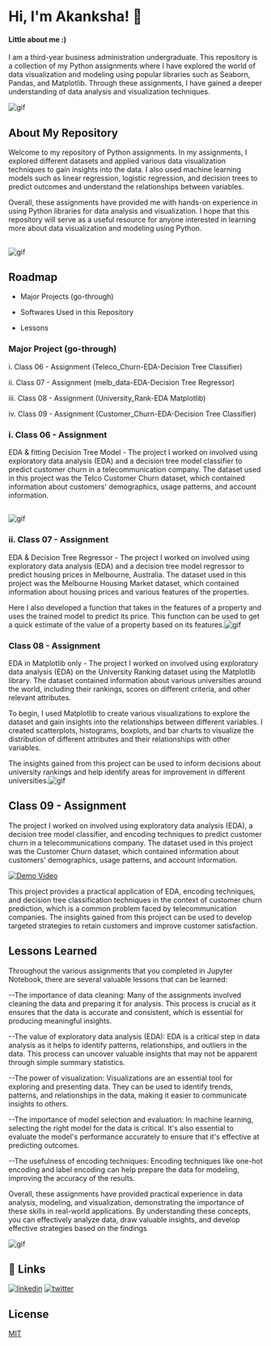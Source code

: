 
# Hi, I'm Akanksha! 👋
#### Little about me :)
I am a third-year business administration undergraduate. This repository is a collection of my Python assignments where I have explored the world of data visualization and modeling using popular libraries such as Seaborn, Pandas, and Matplotlib. Through these assignments, I have gained a deeper understanding of data analysis and visualization techniques.

![gif](https://cdn.dribbble.com/users/3165172/screenshots/13993447/media/a8fa320156df82d56f67965276147f11.gif)


## About My Repository
Welcome to my repository of Python assignments. In my assignments, I explored different datasets and applied various data visualization techniques to gain insights into the data. I also used machine learning models such as linear regression, logistic regression, and decision trees to predict outcomes and understand the relationships between variables.

Overall, these assignments have provided me with hands-on experience in using Python libraries for data analysis and visualization. I hope that this repository will serve as a useful resource for anyone interested in learning more about data visualization and modeling using Python.
## 

![gif](https://thumbs.gfycat.com/GlisteningAggravatingJunebug-size_restricted.gif)


## Roadmap

- Major Projects (go-through)


- Softwares Used in this Repository
- Lessons




### Major Project (go-through)
i. Class 06 - Assignment (Teleco_Churn-EDA-Decision Tree Classifier)

ii. Class 07 - Assignment (melb_data-EDA-Decision Tree Regressor)

iii. Class 08 - Assignment (University_Rank-EDA Matplotlib)

iv. Class 09 - Assignment (Customer_Churn-EDA-Decision Tree Classifier)
### i. Class 06 - Assignment 

EDA & fitting Decision Tree Model - The project I worked on involved using exploratory data analysis (EDA) and a decision tree model classifier to predict customer churn in a telecommunication company. The dataset used in this project was the Telco Customer Churn dataset, which contained information about customers' demographics, usage patterns, and account information.
## 
![gif](https://i.ytimg.com/vi/ZVR2Way4nwQ/maxresdefault.jpg)

### ii. Class 07 - Assignment

EDA & Decision Tree Regressor - The project I worked on involved using exploratory data analysis (EDA) and a decision tree model regressor to predict housing prices in Melbourne, Australia. The dataset used in this project was the Melbourne Housing Market dataset, which contained information about housing prices and various features of the properties.

Here I also developed a function that takes in the features of a property and uses the trained model to predict its price. This function can be used to get a quick estimate of the value of a property based on its features.![gif](https://camo.githubusercontent.com/5f89479830959ed34b1bcb502c860f4598856943fe9516c1354f0cbf2ec7480f/68747470733a2f2f69302e77702e636f6d2f76757363692e626c6f672f77702d636f6e74656e742f75706c6f6164732f323032302f30312f62616e6e65722d666f722d61727469636c652d322e6a70673f6669743d313538382532433631302673736c3d3173313630302f323030305f36303070782e676966)


### Class 08 - Assignment
EDA in Matplotlib only - The project I worked on involved using exploratory data analysis (EDA) on the University Ranking dataset using the Matplotlib library. The dataset contained information about various universities around the world, including their rankings, scores on different criteria, and other relevant attributes.

To begin, I used Matplotlib to create various visualizations to explore the dataset and gain insights into the relationships between different variables. I created scatterplots, histograms, boxplots, and bar charts to visualize the distribution of different attributes and their relationships with other variables.

 The insights gained from this project can be used to inform decisions about university rankings and help identify areas for improvement in different universities.![gif](https://repository-images.githubusercontent.com/276329498/44f65a80-bb8d-11ea-9a5e-d85b64e377ee)
## Class 09 - Assignment
The project I worked on involved using exploratory data analysis (EDA), a decision tree model classifier, and encoding techniques to predict customer churn in a telecommunications company. The dataset used in this project was the Customer Churn dataset, which contained information about customers' demographics, usage patterns, and account information.

[![Demo Video](https://fullup.io/wp-content/uploads/2020/03/demo.png)](https://drive.google.com/file/d/138DEcyfO-IGunO8naLXTkHTyHi43CyEM/view?usp=share_link-/)

This project provides a practical application of EDA, encoding techniques, and decision tree classification techniques in the context of customer churn prediction, which is a common problem faced by telecommunication companies. The insights gained from this project can be used to develop targeted strategies to retain customers and improve customer satisfaction.
## Lessons Learned

Throughout the various assignments that you completed in Jupyter Notebook, there are several valuable lessons that can be learned:

--The importance of data cleaning: Many of the assignments involved cleaning the data and preparing it for analysis. This process is crucial as it ensures that the data is accurate and consistent, which is essential for producing meaningful insights.

--The value of exploratory data analysis (EDA): EDA is a critical step in data analysis as it helps to identify patterns, relationships, and outliers in the data. This process can uncover valuable insights that may not be apparent through simple summary statistics.

--The power of visualization: Visualizations are an essential tool for exploring and presenting data. They can be used to identify trends, patterns, and relationships in the data, making it easier to communicate insights to others.

--The importance of model selection and evaluation: In machine learning, selecting the right model for the data is critical. It's also essential to evaluate the model's performance accurately to ensure that it's effective at predicting outcomes.

--The usefulness of encoding techniques: Encoding techniques like one-hot encoding and label encoding can help prepare the data for modeling, improving the accuracy of the results.

Overall, these assignments have provided practical experience in data analysis, modeling, and visualization, demonstrating the importance of these skills in real-world applications. By understanding these concepts, you can effectively analyze data, draw valuable insights, and develop effective strategies based on the findings

![gif](https://media0.giphy.com/headers/GitHub/w8ZJLtJbmuph.gif)
## 🔗 Links

[![linkedin](https://img.shields.io/badge/linkedin-0A66C2?style=for-the-badge&logo=linkedin&logoColor=white)](https://www.linkedin.com/in/akanksharana-/)
[![twitter](https://img.shields.io/badge/twitter-1DA1F2?style=for-the-badge&logo=twitter&logoColor=white)](https://twitter.com/i_akankshaRana-/)

## License

[MIT](https://choosealicense.com/licenses/mit/)

